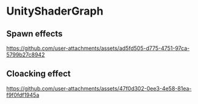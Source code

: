 # UnityShaderGraph


## Spawn effects
https://github.com/user-attachments/assets/ad5fd505-d775-4751-97ca-5799b27c8942


## Cloacking effect
https://github.com/user-attachments/assets/47f0d302-0ee3-4e58-81ea-f9f0fdf1945a





